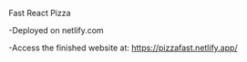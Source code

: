 Fast React Pizza

-Deployed on netlify.com

-Access the finished website at: https://pizzafast.netlify.app/
